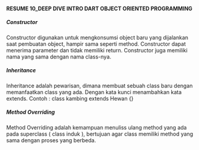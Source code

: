 #### RESUME 10_DEEP DIVE INTRO DART OBJECT ORIENTED PROGRAMMING
##### Constructor
Constructor digunakan untuk mengkonsumsi object baru yang dijalankan saat pembuatan object, hampir sama seperti method. Constructor dapat menerima parameter dan tidak memiliki return. Constructor juga memiliki nama yang sama dengan nama class-nya.
##### Inheritance
Inheritance adalah pewarisan, dimana membuat sebuah class baru dengan memanfaatkan class yang ada. Dengan kata kunci menambahkan kata extends.
Contoh : class kambing extends Hewan {}
##### Method Overriding
Method Overriding adalah kemampuan menuliss ulang method yang ada pada superclass ( class induk ), bertujuan agar class memiliki method yang sama dengan proses yang berbeda.  

